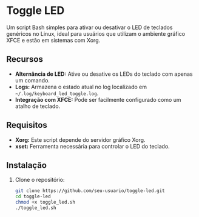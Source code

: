 # Toggle LED

Um script Bash simples para ativar ou desativar o LED de teclados genéricos no Linux, ideal para usuários que utilizam o ambiente gráfico XFCE e estão em sistemas com Xorg.

## Recursos

- **Alternância de LED:** Ative ou desative os LEDs do teclado com apenas um comando.
- **Logs:** Armazena o estado atual no log localizado em `~/.log/keyboard_led_toggle.log`.
- **Integração com XFCE:** Pode ser facilmente configurado como um atalho de teclado.

## Requisitos

- **Xorg:** Este script depende do servidor gráfico Xorg.
- **xset:** Ferramenta necessária para controlar o LED do teclado.

## Instalação

1. Clone o repositório:
   ```bash
   git clone https://github.com/seu-usuario/toggle-led.git
   cd toggle-led
   chmod +x toggle_led.sh
   ./toggle_led.sh

